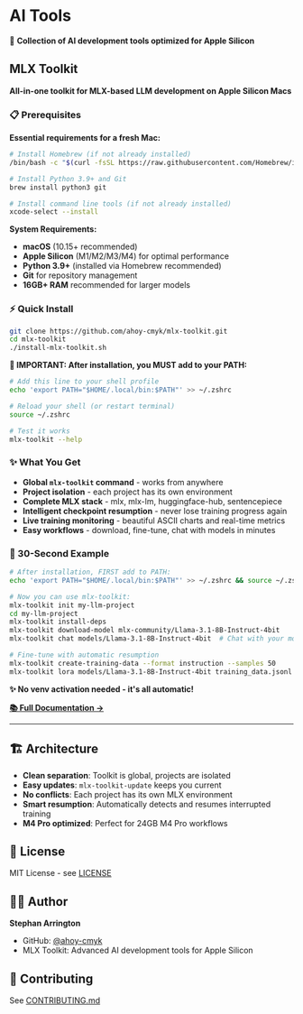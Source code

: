 # AI Tools

🚀 **Collection of AI development tools optimized for Apple Silicon**

## MLX Toolkit

**All-in-one toolkit for MLX-based LLM development on Apple Silicon Macs**

### 📋 Prerequisites

**Essential requirements for a fresh Mac:**
```bash
# Install Homebrew (if not already installed)
/bin/bash -c "$(curl -fsSL https://raw.githubusercontent.com/Homebrew/install/HEAD/install.sh)"

# Install Python 3.9+ and Git
brew install python3 git

# Install command line tools (if not already installed)
xcode-select --install
```

**System Requirements:**
- **macOS** (10.15+ recommended) 
- **Apple Silicon** (M1/M2/M3/M4) for optimal performance
- **Python 3.9+** (installed via Homebrew recommended)
- **Git** for repository management
- **16GB+ RAM** recommended for larger models

### ⚡ Quick Install

```bash
git clone https://github.com/ahoy-cmyk/mlx-toolkit.git
cd mlx-toolkit  
./install-mlx-toolkit.sh
```

**🚨 IMPORTANT: After installation, you MUST add to your PATH:**
```bash
# Add this line to your shell profile
echo 'export PATH="$HOME/.local/bin:$PATH"' >> ~/.zshrc

# Reload your shell (or restart terminal)
source ~/.zshrc

# Test it works
mlx-toolkit --help
```

### ✨ What You Get

- **Global `mlx-toolkit` command** - works from anywhere
- **Project isolation** - each project has its own environment  
- **Complete MLX stack** - mlx, mlx-lm, huggingface-hub, sentencepiece
- **Intelligent checkpoint resumption** - never lose training progress again
- **Live training monitoring** - beautiful ASCII charts and real-time metrics
- **Easy workflows** - download, fine-tune, chat with models in minutes

### 🎯 30-Second Example

```bash
# After installation, FIRST add to PATH:
echo 'export PATH="$HOME/.local/bin:$PATH"' >> ~/.zshrc && source ~/.zshrc

# Now you can use mlx-toolkit:
mlx-toolkit init my-llm-project
cd my-llm-project
mlx-toolkit install-deps
mlx-toolkit download-model mlx-community/Llama-3.1-8B-Instruct-4bit
mlx-toolkit chat models/Llama-3.1-8B-Instruct-4bit  # Chat with your model!

# Fine-tune with automatic resumption
mlx-toolkit create-training-data --format instruction --samples 50
mlx-toolkit lora models/Llama-3.1-8B-Instruct-4bit training_data.jsonl
```

**✨ No venv activation needed - it's all automatic!**

[**📚 Full Documentation →**](./mlx-toolkit/README.md)

---

## 🏗️ Architecture

- **Clean separation**: Toolkit is global, projects are isolated
- **Easy updates**: `mlx-toolkit-update` keeps you current
- **No conflicts**: Each project has its own MLX environment
- **Smart resumption**: Automatically detects and resumes interrupted training
- **M4 Pro optimized**: Perfect for 24GB M4 Pro workflows

## 📄 License

MIT License - see [LICENSE](LICENSE)

## 👨‍💻 Author

**Stephan Arrington**
- GitHub: [@ahoy-cmyk](https://github.com/ahoy-cmyk)
- MLX Toolkit: Advanced AI development tools for Apple Silicon

## 🤝 Contributing

See [CONTRIBUTING.md](CONTRIBUTING.md)